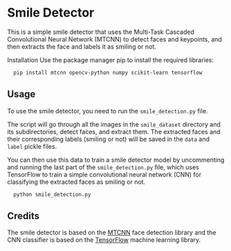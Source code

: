 
# Smile Detector
This is a simple smile detector that uses the Multi-Task Cascaded Convolutional Neural Network (MTCNN) to detect faces and keypoints, and then extracts the face and labels it as smiling or not.

Installation
Use the package manager pip to install the required libraries:
```bash
  pip install mtcnn opencv-python numpy scikit-learn tensorflow
```

## Usage
To use the smile detector, you need to run the `smile_detection.py` file.

The script will go through all the images in the `smile_dataset` directory and its subdirectories, detect faces, and extract them. The extracted faces and their corresponding labels (smiling or not) will be saved in the `data` and `label` pickle files.

You can then use this data to train a smile detector model by uncommenting and running the last part of the `smile_detection.py` file, which uses TensorFlow to train a simple convolutional neural network (CNN) for classifying the extracted faces as smiling or not.

```bash
  python smile_detection.py
```
## Credits
The smile detector is based on the [MTCNN](https://github.com/ipazc/mtcnn) face detection library and the CNN classifier is based on the [TensorFlow](https://www.tensorflow.org/) machine learning library.
